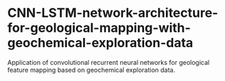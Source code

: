 # CNN-LSTM-network-architecture-for-geological-mapping-with-geochemical-exploration-data
Application of convolutional recurrent neural networks for geological feature mapping based on geochemical exploration data.
